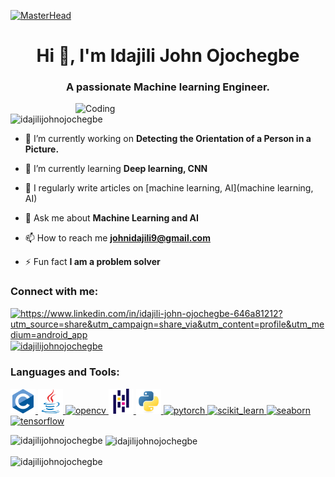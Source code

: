 [![MasterHead](https://smartclick.ai/wp-content/uploads/2021/11/ML-engineer-1.jpg)]()



<h1 align="center">Hi 👋, I'm Idajili John Ojochegbe</h1>
<h3 align="center">A passionate Machine learning Engineer.</h3>
<img align="right" alt="Coding" width="400" src="https://c.tenor.com/2uyENRmiUt0AAAAC/coding.gif" />


<p align="left"> <img src="https://komarev.com/ghpvc/?username=idajilijohnojochegbe&label=Profile%20views&color=0e75b6&style=flat" alt="idajilijohnojochegbe" /> </p>

- 🔭 I’m currently working on **Detecting the Orientation of a Person in a Picture.**

- 🌱 I’m currently learning **Deep learning, CNN**

- 📝 I regularly write articles on [machine learning, AI](machine learning, AI)

- 💬 Ask me about **Machine Learning and AI**

- 📫 How to reach me **johnidajili9@gmail.com**

- ⚡ Fun fact **I am a problem solver**

<h3 align="left">Connect with me:</h3>
<p align="left">
<a href="https://linkedin.com/in/https://www.linkedin.com/in/idajili-john-ojochegbe-646a81212?utm_source=share&utm_campaign=share_via&utm_content=profile&utm_medium=android_app" target="blank"><img align="center" src="https://raw.githubusercontent.com/rahuldkjain/github-profile-readme-generator/master/src/images/icons/Social/linked-in-alt.svg" alt="https://www.linkedin.com/in/idajili-john-ojochegbe-646a81212?utm_source=share&utm_campaign=share_via&utm_content=profile&utm_medium=android_app" height="30" width="40" /></a>
<a href="https://kaggle.com/idajilijohnojochegbe" target="blank"><img align="center" src="https://raw.githubusercontent.com/rahuldkjain/github-profile-readme-generator/master/src/images/icons/Social/kaggle.svg" alt="idajilijohnojochegbe" height="30" width="40" /></a>
</p>

<h3 align="left">Languages and Tools:</h3>
<p align="left"> <a href="https://www.cprogramming.com/" target="_blank" rel="noreferrer"> <img src="https://raw.githubusercontent.com/devicons/devicon/master/icons/c/c-original.svg" alt="c" width="40" height="40"/> </a> <a href="https://www.java.com" target="_blank" rel="noreferrer"> <img src="https://raw.githubusercontent.com/devicons/devicon/master/icons/java/java-original.svg" alt="java" width="40" height="40"/> </a> <a href="https://opencv.org/" target="_blank" rel="noreferrer"> <img src="https://www.vectorlogo.zone/logos/opencv/opencv-icon.svg" alt="opencv" width="40" height="40"/> </a> <a href="https://pandas.pydata.org/" target="_blank" rel="noreferrer"> <img src="https://raw.githubusercontent.com/devicons/devicon/2ae2a900d2f041da66e950e4d48052658d850630/icons/pandas/pandas-original.svg" alt="pandas" width="40" height="40"/> </a> <a href="https://www.python.org" target="_blank" rel="noreferrer"> <img src="https://raw.githubusercontent.com/devicons/devicon/master/icons/python/python-original.svg" alt="python" width="40" height="40"/> </a> <a href="https://pytorch.org/" target="_blank" rel="noreferrer"> <img src="https://www.vectorlogo.zone/logos/pytorch/pytorch-icon.svg" alt="pytorch" width="40" height="40"/> </a> <a href="https://scikit-learn.org/" target="_blank" rel="noreferrer"> <img src="https://upload.wikimedia.org/wikipedia/commons/0/05/Scikit_learn_logo_small.svg" alt="scikit_learn" width="40" height="40"/> </a> <a href="https://seaborn.pydata.org/" target="_blank" rel="noreferrer"> <img src="https://seaborn.pydata.org/_images/logo-mark-lightbg.svg" alt="seaborn" width="40" height="40"/> </a> <a href="https://www.tensorflow.org" target="_blank" rel="noreferrer"> <img src="https://www.vectorlogo.zone/logos/tensorflow/tensorflow-icon.svg" alt="tensorflow" width="40" height="40"/> </a> </p>

<p><img align="left" src="https://github-readme-stats.vercel.app/api/top-langs?username=idajilijohnojochegbe&show_icons=true&locale=en&layout=compact" alt="idajilijohnojochegbe" /></p>

<p>&nbsp;<img align="center" src="https://github-readme-stats.vercel.app/api?username=idajilijohnojochegbe&show_icons=true&locale=en" alt="idajilijohnojochegbe" /></p>

<p><img align="center" src="https://github-readme-streak-stats.herokuapp.com/?user=idajilijohnojochegbe&" alt="idajilijohnojochegbe" /></p>
